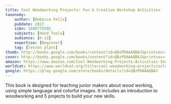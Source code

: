 ```yaml
---
title: Cool Woodworking Projects: Fun & Creative Workshop Activities
taxonomy:
	author: [Rebecca Felix]
	pubdate: 2017
	isbn: 1680775502
	subjects: [Hand Tools]
	audience: [K-12]
	expertise: [Beginner]
	tag: [lesson plans]
thumb: http://books.google.com/books/content?id=QBzPDAAAQBAJ&printsec=frontcover&img=1&zoom=2&edge=curl&imgtk=AFLRE71e36Cnh5_alGPL_qdJ3Unu7wu306i-OGDD7IssjAJe_Mma1f2yMnbk19Xh2N9Sx8mULeC7vzzV32emJYLJt-ShL_lxe_j7XTUceIZxeJAWny0yfAGGF-n3DNER7Yh_I8M5ZTCa&source=gbs_api
cover: http://books.google.com/books/content?id=QBzPDAAAQBAJ&printsec=frontcover&img=1&zoom=6&edge=curl&imgtk=AFLRE71_t2_OS4902zhR2E4AUNmvLG_5cPVbkAQz6TnUpKvE1RJ1wnMeKzvwFpXMlGxDvpTYReQzwqMn23W5iajXFfRXe7qNUT2K8dq8c51-dWXGMPShzZroHiR619pmzvLXEPFPxEKJ&source=gbs_api
amazon: https://www.amazon.com/Cool-Woodworking-Projects-Activities-Industrial/dp/1680781308/ref=sr_1_1?keywords=Cool+woodworking+projects+felix&qid=1575758811&sr=8-1
worldcat: https://www.worldcat.org/title/cool-woodworking-projects/oclc/1000592007&referer=brief_results
google: https://play.google.com/store/books/details?id=QBzPDAAAQBAJ
---
```

This book is designed for teaching junior makers about wood working, using simple language and colorful images.  It includes an introduction to woodworking and 5 projects to build your new skills.